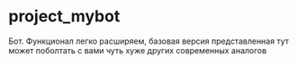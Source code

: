 # project_mybot
Бот. Функционал легко расширяем, базовая версия представленная тут может поболтать с вами чуть хуже других современных аналогов
